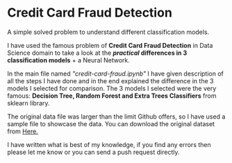 # Credit Card Fraud Detection

A simple solved problem to understand different classification models.

I have used the famous problem of **Credit Card Fraud Detection** in Data Science domain to take a look at the ***practical* differences in 3 classification models** + a Neural Network.

In the main file named *"credit-card-fraud.ipynb"* I have given description of all the steps I have done and in the end explained the difference in the 3 models I selected for comparison. The 3 models I selected were the very famous: **Decision Tree, Random Forest and Extra Trees Classifiers** from sklearn library.

The original data file was larger than the limit Github offers, so I have used a sample file to showcase the data. You can download the original dataset from [Here.](https://www.kaggle.com/datasets/mlg-ulb/creditcardfraud)

I have written what is best of my knowledge, if you find any errors then please let me know or you can send a push request directly. 
